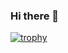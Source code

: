### Hi there 👋

[![trophy](https://github-profile-trophy.vercel.app/?username=mda1458&theme=onedark)](https://github.com/ryo-ma/github-profile-trophy)

<!--
**mda1458/mda1458** is a ✨ _special_ ✨ repository because its `README.md` (this file) appears on your GitHub profile.

Here are some ideas to get you started:

- 🔭 I’m currently working on ...
- 🌱 I’m currently learning ...
- 👯 I’m looking to collaborate on ...
- 🤔 I’m looking for help with ...
- 💬 Ask me about ...
- 📫 How to reach me: ...
- 😄 Pronouns: ...
- ⚡ Fun fact: ...
-->
